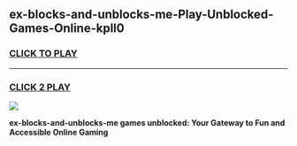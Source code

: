 
## ex-blocks-and-unblocks-me-Play-Unblocked-Games-Online-kpll0
<h3>
<a href="https://premium76.site?title=ex-blocks-and-unblocks-me&ref=25A">CLICK TO PLAY</a></h3>
<hr>

<h3>
<a href="https://premium76.site?title=ex-blocks-and-unblocks-me&ref=25A">CLICK 2 PLAY</a>
  
</h3>

<a href="https://premium76.site?title=ex-blocks-and-unblocks-me&ref=25A"><img src="https://clearcache.store/games.png"></a>


**ex-blocks-and-unblocks-me games unblocked: Your Gateway to Fun and Accessible Online Gaming**
